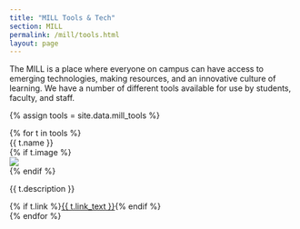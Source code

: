 ```yaml
---
title: "MILL Tools & Tech"
section: MILL
permalink: /mill/tools.html
layout: page
---
```


The MILL is a place where everyone on campus can have access to emerging technologies, making resources, and an innovative culture of learning. 
We have a number of different tools available for use by students, faculty, and staff.

{% assign tools = site.data.mill_tools %}
<div class="row">
{% for t in tools %}
<div class="col-md-6 mb-2">
    <div class="card">
        <div class="card-header">
            {{ t.name }}
        </div>
        <div class="card-body">
            {% if t.image %}<div class="text-center"><img class="img-fluid mb-3" src="{{ t.image | prepend: '/mill/' | prepend: site.lib-media }}"></div>{% endif %}
            <p class="card-text">{{ t.description }}</p>
            {% if t.link %}<a href="{{ t.link }}" class="btn btn-primary">{{ t.link_text }}</a>{% endif %}
        </div>
    </div>
</div>
{% endfor %}
</div>